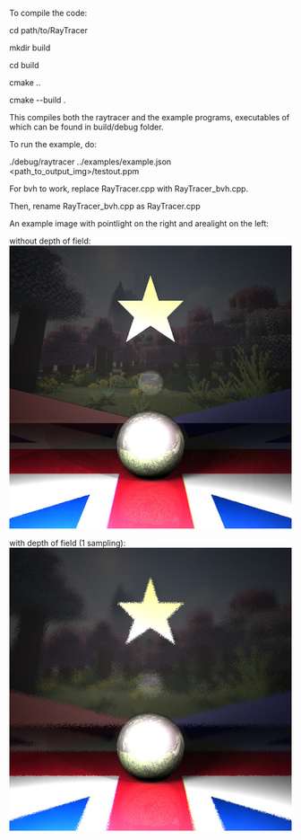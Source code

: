 To compile the code:

cd path/to/RayTracer

mkdir build

cd build

cmake ..

cmake --build .

This compiles both the raytracer and the example programs, executables of which can be found in build/debug folder.

To run the example, do:

./debug/raytracer ../examples/example.json <path_to_output_img>/testout.ppm

For bvh to work, replace RayTracer.cpp with RayTracer_bvh.cpp.

Then, rename RayTracer_bvh.cpp as RayTracer.cpp

An example image with pointlight on the right and arealight on the left:

without depth of field:
![alt text](https://github.com/Zspirates96/RayTracer/blob/main/final_no_dof.jpg?raw=true)

with depth of field (1 sampling):
![alt text](https://github.com/Zspirates96/RayTracer/blob/main/final_dof.jpg?raw=true)
